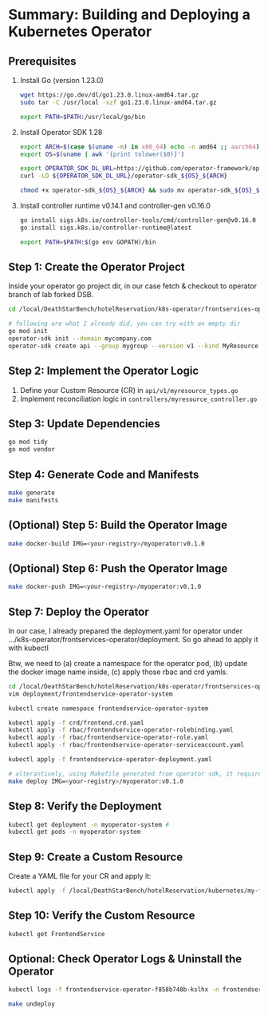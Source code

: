 # Summary: Building and Deploying a Kubernetes Operator

## Prerequisites
1. Install Go (version 1.23.0)

    ```bash
    wget https://go.dev/dl/go1.23.0.linux-amd64.tar.gz
    sudo tar -C /usr/local -xzf go1.23.0.linux-amd64.tar.gz

    export PATH=$PATH:/usr/local/go/bin
    ```

2. Install Operator SDK 1.28

    ```bash
    export ARCH=$(case $(uname -m) in x86_64) echo -n amd64 ;; aarch64) echo -n arm64 ;; *) echo -n $(uname -m) ;; esac)
    export OS=$(uname | awk '{print tolower($0)}')

    export OPERATOR_SDK_DL_URL=https://github.com/operator-framework/operator-sdk/releases/download/v1.36.1
    curl -LO ${OPERATOR_SDK_DL_URL}/operator-sdk_${OS}_${ARCH}

    chmod +x operator-sdk_${OS}_${ARCH} && sudo mv operator-sdk_${OS}_${ARCH} /usr/local/bin/operator-sdk
    ```

3. Install controller runtime v0.14.1 and controller-gen v0.16.0

    ```bash
    go install sigs.k8s.io/controller-tools/cmd/controller-gen@v0.16.0
    go install sigs.k8s.io/controller-runtime@latest

    export PATH=$PATH:$(go env GOPATH)/bin
    ```

## Step 1: Create the Operator Project

Inside your operator go project dir, in our case fetch & checkout to operator branch of lab forked DSB.

```bash
cd /local/DeathStarBench/hotelReservation/k8s-operator/frontservices-operator/src

# following are what I already did, you can try with an empty dir
go mod init
operator-sdk init --domain mycompany.com
operator-sdk create api --group mygroup --version v1 --kind MyResource --resource --controller
```

## Step 2: Implement the Operator Logic

1. Define your Custom Resource (CR) in `api/v1/myresource_types.go`
2. Implement reconciliation logic in `controllers/myresource_controller.go`

## Step 3: Update Dependencies

```bash
go mod tidy
go mod vendor
```

## Step 4: Generate Code and Manifests

```bash
make generate
make manifests
```

## (Optional) Step 5: Build the Operator Image

```bash
make docker-build IMG=<your-registry>/myoperator:v0.1.0
```

## (Optional) Step 6: Push the Operator Image

```bash
make docker-push IMG=<your-registry>/myoperator:v0.1.0
```

## Step 7: Deploy the Operator

In our case, I already prepared the deployment.yaml for operator under .../k8s-operator/frontservices-operator/deployment. So go ahead to apply it with kubectl

Btw, we need to (a) create a namespace for the operator pod, (b) update the docker image name inside, (c) apply those rbac and crd yamls.

```bash
cd /local/DeathStarBench/hotelReservation/k8s-operator/frontservices-operator
vim deployment/frontendservice-operator-system

kubectl create namespace frontendservice-operator-system

kubectl apply -f crd/frontend.crd.yaml
kubectl apply -f rbac/frontendservice-operator-rolebinding.yaml
kubectl apply -f rbac/frontendservice-operator-role.yaml 
kubectl apply -f rbac/frontendservice-operator-serviceaccount.yaml

kubectl apply -f frontendservice-operator-deployment.yaml 

# alterantively, using Makefile generated from operator sdk, it requires a specific path of deployment.yaml though
make deploy IMG=<your-registry>/myoperator:v0.1.0
```

## Step 8: Verify the Deployment

```bash
kubectl get deployment -n myoperator-system #
kubectl get pods -n myoperator-system
```

## Step 9: Create a Custom Resource

Create a YAML file for your CR and apply it:

```bash
kubectl apply -f /local/DeathStarBench/hotelReservation/kubernetes/my-frontendCR.frontend.yaml
```

## Step 10: Verify the Custom Resource

```bash
kubectl get FrontendService
```

## Optional: Check Operator Logs & Uninstall the Operator

```bash
kubectl logs -f frontendservice-operator-f858b748b-kslhx -n frontendservice-operator-system

make undeploy
```